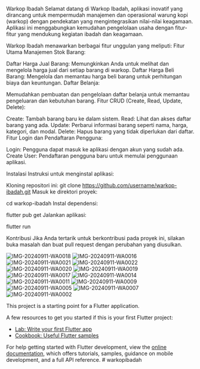 Warkop Ibadah
Selamat datang di Warkop Ibadah, aplikasi inovatif yang dirancang untuk mempermudah manajemen dan operasional warung kopi (warkop) dengan pendekatan yang mengintegrasikan nilai-nilai keagamaan. Aplikasi ini menggabungkan kemudahan pengelolaan usaha dengan fitur-fitur yang mendukung kegiatan ibadah dan keagamaan.

Warkop Ibadah menawarkan berbagai fitur unggulan yang meliputi:
Fitur Utama
Manajemen Stok Barang:

Daftar Harga Jual Barang: Memungkinkan Anda untuk melihat dan mengelola harga jual dari setiap barang di warkop.
Daftar Harga Beli Barang: Mengelola dan memantau harga beli barang untuk perhitungan biaya dan keuntungan.
Daftar Belanja:

Memudahkan pembuatan dan pengelolaan daftar belanja untuk memantau pengeluaran dan kebutuhan barang.
Fitur CRUD (Create, Read, Update, Delete):

Create: Tambah barang baru ke dalam sistem.
Read: Lihat dan akses daftar barang yang ada.
Update: Perbarui informasi barang seperti nama, harga, kategori, dan modal.
Delete: Hapus barang yang tidak diperlukan dari daftar.
Fitur Login dan Pendaftaran Pengguna:

Login: Pengguna dapat masuk ke aplikasi dengan akun yang sudah ada.
Create User: Pendaftaran pengguna baru untuk memulai penggunaan aplikasi.

Instalasi
Instruksi untuk menginstal aplikasi:

Kloning repositori ini:
git clone https://github.com/username/warkop-ibadah.git
Masuk ke direktori proyek:

cd warkop-ibadah
Instal dependensi:

flutter pub get
Jalankan aplikasi:

flutter run

Kontribusi
Jika Anda tertarik untuk berkontribusi pada proyek ini, silakan buka masalah dan buat pull request dengan perubahan yang diusulkan.

![IMG-20240911-WA0018](https://github.com/user-attachments/assets/0550afe1-9366-45c6-a097-48231814efe8)
![IMG-20240911-WA0016](https://github.com/user-attachments/assets/a7c49d26-a9bf-4611-8e41-6e9950f4e419)
![IMG-20240911-WA0021](https://github.com/user-attachments/assets/57be4717-000b-48a4-804e-107bd9743bda)
![IMG-20240911-WA0022](https://github.com/user-attachments/assets/d18a6012-0f99-42cd-9372-23318be8a3b4)
![IMG-20240911-WA0020](https://github.com/user-attachments/assets/31f2d8fa-4171-4d41-8384-c8c718f52621)
![IMG-20240911-WA0019](https://github.com/user-attachments/assets/bbf48753-58b0-4d64-b503-bc14e17d2b45)
![IMG-20240911-WA0017](https://github.com/user-attachments/assets/ed4a6d0b-ee9b-4573-acbf-373f79e4af50)
![IMG-20240911-WA0014](https://github.com/user-attachments/assets/23771f0f-6135-42e3-a895-6d6811532b69)
![IMG-20240911-WA0011](https://github.com/user-attachments/assets/99b1682b-0381-43c3-9121-7cd64f293134)
![IMG-20240911-WA0009](https://github.com/user-attachments/assets/435be673-3377-41b6-b60a-0f21768ff756)
![IMG-20240911-WA0005](https://github.com/user-attachments/assets/e23f95a4-f158-420f-bed5-81389ce434db)
![IMG-20240911-WA0007](https://github.com/user-attachments/assets/789e5754-50ef-46eb-ba6e-b2231ae40c40)
![IMG-20240911-WA0002](https://github.com/user-attachments/assets/99e61138-5ba0-45b3-8d54-cc5f3d71d798)















This project is a starting point for a Flutter application.

A few resources to get you started if this is your first Flutter project:

- [Lab: Write your first Flutter app](https://docs.flutter.dev/get-started/codelab)
- [Cookbook: Useful Flutter samples](https://docs.flutter.dev/cookbook)

For help getting started with Flutter development, view the
[online documentation](https://docs.flutter.dev/), which offers tutorials,
samples, guidance on mobile development, and a full API reference.
#   w a r k o p i b a d a h 
 
 
